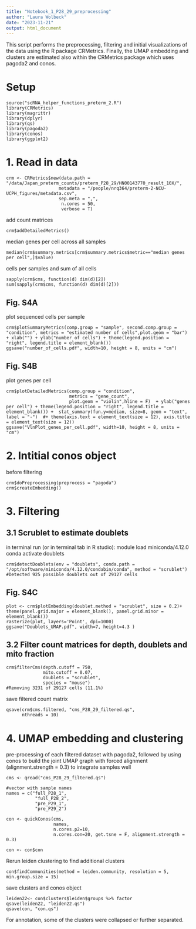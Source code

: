 ```yaml
---
title: "Notebook_1_P28_29_preprocessing"
author: "Laura Wolbeck"
date: "2023-11-21"
output: html_document
---
```

This script performs the preprocessing, filtering and initial visualizations of the data using the R package CRMetrics.
Finally, the UMAP embedding and clusters are estimated also within the CRMetrics package which uses pagoda2 and conos.  

# Setup
```{r setup}
source("scRNA_helper_functions_preterm_2.R")
library(CRMetrics)
library(magrittr)
library(dplyr)
library(qs)
library(pagoda2)
library(conos)
library(ggplot2)
```

# 1. Read in data
```{r}
crm <- CRMetrics$new(data.path = "/data/Japan_preterm_counts/preterm_P28_29/HN00143770_result_10X/", 
                    metadata = "/people/nrq364/preterm-2-NCU-UCPH_figures/metadata.csv", 
                    sep.meta = ",",
                     n.cores = 50,
                     verbose = T)
```

add count matrices
```{r}
crm$addDetailedMetrics()
```

median genes per cell across all samples
```{r}
median(crm$summary.metrics[crm$summary.metrics$metric=="median genes per cell",]$value)
```

cells per samples and sum of all cells
```{r}
sapply(crm$cms, function(d) dim(d)[2])
sum(sapply(crm$cms, function(d) dim(d)[2]))
```

## Fig. S4A
plot sequenced cells per sample
```{r}
crm$plotSummaryMetrics(comp.group = "sample", second.comp.group = "condition", metrics = "estimated number of cells",plot.geom = "bar") + xlab("") + ylab("number of cells") + theme(legend.position = "right", legend.title = element_blank())
ggsave("number_of_cells.pdf", width=10, height = 8, units = "cm")
```

## Fig. S4B
plot genes per cell
```{r}
crm$plotDetailedMetrics(comp.group = "condition",
                        metrics = "gene_count", 
                        plot.geom = "violin",hline = F)  + ylab("genes per cell") + theme(legend.position = "right", legend.title = element_blank()) +  stat_summary(fun.y=median, size=8, geom = "text", label = "-")  #+ theme(axis.text = element_text(size = 12), axis.title = element_text(size = 12))
ggsave("VlnPlot_genes_per_cell.pdf", width=10, height = 8, units = "cm")
```

# 2. Intitial conos object
before filtering
```{r}
crm$doPreprocessing(preprocess = "pagoda")
crm$createEmbedding()
```

# 3. Filtering
## 3.1 Scrublet to estimate doublets
in terminal run (or in terminal tab in R studio): 
module load miniconda/4.12.0 
conda activate doublets
```{r}
crm$detectDoublets(env = "doublets", conda.path = "/opt/software/miniconda/4.12.0/condabin/conda", method = "scrublet") 
#Detected 925 possible doublets out of 29127 cells 
```

## Fig. S4C
```{r}
plot <- crm$plotEmbedding(doublet.method = "scrublet", size = 0.2)+ theme(panel.grid.major = element_blank(), panel.grid.minor = element_blank())
rasterize(plot, layers='Point', dpi=1000)
ggsave("Doublets_UMAP.pdf", width=7, height=4.3 )
```

## 3.2 Filter count matrices for depth, doublets and mito fraction

```{r}
crm$filterCms(depth.cutoff = 750, 
              mito.cutoff = 0.07, 
              doublets = "scrublet",
              species = "mouse")
#Removing 3231 of 29127 cells (11.1%)
```

save filtered count matrix
```{r}
qsave(crm$cms.filtered, "cms_P28_29_filtered.qs", 
      nthreads = 10)
```

# 4. UMAP embedding and clustering
pre-processing of each filtered dataset with pagoda2, followed by using conos to build the joint UMAP graph with forced alignment (alignment.strength = 0.3) to integrate samples well
```{r}
cms <- qread("cms_P28_29_filtered.qs") 
```

```{r}
#vector with sample names 
names = c("full_P28_1",
           "full_P28_2",
           "pre_P29_1",
           "pre_P29_2")
```
```{r, eval=FALSE}
con <- quickConos(cms,
                  names,
                  n.cores.p2=10,
                  n.cores.con=20, get.tsne = F, alignment.strength = 0.3) 

con <- con$con
```

Rerun leiden clustering to find additional clusters
```{r, eval=FALSE}
con$findCommunities(method = leiden.community, resolution = 5, min.group.size = 15)
```

save clusters and conos object
```{r}
leiden22<- con$clusters$leiden$groups %>% factor
qsave(leiden22, "leiden22.qs")
qsave(con, "con.qs")
```
For annotation, some of the clusters were collapsed or further separated.



